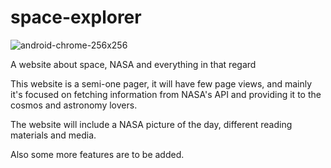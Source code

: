 # space-explorer
![android-chrome-256x256](https://github.com/SpooRe91/space-explorer/assets/85784810/ec9910ef-bd4c-4e1a-ac56-0f5f161a7416)


A website about space, NASA and everything in that regard

This website is a semi-one pager, it will have few page views, and mainly it's focused
on fetching information from NASA's API and providing it to the cosmos and astronomy lovers.

The website will include a NASA picture of the day, different reading materials and media.

Also some more features are to be added.
